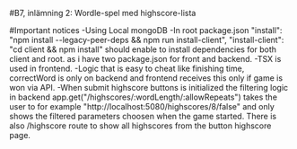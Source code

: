 #B7, inlämning 2: Wordle-spel med highscore-lista

#Important notices
-Using Local mongoDB 
-In root package.json "install": "npm install --legacy-peer-deps && npm run install-client",
    "install-client": "cd client && npm install"
    should enable to install dependencies for both client and root. as i have two package.json for front and backend. 
-TSX is used in frontend. 
-Logic that is easy to cheat like finishing time, correctWord is only on backend and frontend receives this only if game is won via API. 
-When submit highscore buttons is initialized the filtering logic in backend app.get("/highscores/:wordLength/:allowRepeats") takes the user to for example "http://localhost:5080/highscores/8/false" and only shows the filtered parameters choosen when the game started.
There is also /highscore route to show all highscores from the button highscore page. 
